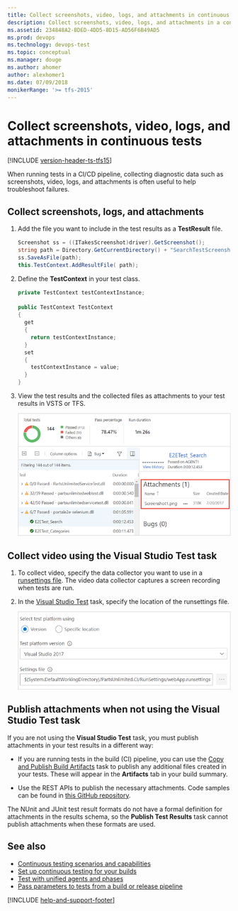 ```yaml
---
title: Collect screenshots, video, logs, and attachments in continuous tests
description: Collect screenshots, video, logs, and attachments in a continuous integration pipeline with Visual Studio Team Services (VSTS) and TFS 
ms.assetid: 234848A2-BDED-4DD5-8D15-AD56F6B49AD5
ms.prod: devops
ms.technology: devops-test
ms.topic: conceptual 
ms.manager: douge
ms.author: ahomer
author: alexhomer1
ms.date: 07/09/2018
monikerRange: '>= tfs-2015'
---
```


# Collect screenshots, video, logs, and attachments in continuous tests

[!INCLUDE [version-header-ts-tfs15](_shared/version-header-ts-tfs15.md)] 

When running tests in a CI/CD pipeline, collecting diagnostic data such as
screenshots, video, logs, and attachments is often useful to help troubleshoot failures.

## Collect screenshots, logs, and attachments

1. Add the file you want to include in the test results as a **TestResult** file. 

   ```csharp
   Screenshot ss = ((ITakesScreenshot)driver).GetScreenshot();
   string path = Directory.GetCurrentDirectory() + "SearchTestScreenshot.png";
   ss.SaveAsFile(path);
   this.TestContext.AddResultFile( path); 
   ```

1. Define the **TestContext** in your test class. 

   ```csharp
   private TestContext testContextInstance;
   
   public TestContext TestContext
   {
     get
     {
       return testContextInstance;
     }
     set
     {
       testContextInstance = value;
     }
   }
   ``` 

1. View the test results and the collected files as attachments to your test results in VSTS or TFS. 

   ![Viewing the collected files](_img/screenshots-result.png)

## Collect video using the Visual Studio Test task

1. To collect video, specify the data collector you want to use in a [runsettings file](https://docs.microsoft.com/visualstudio/test/configure-unit-tests-by-using-a-dot-runsettings-file#video-data-collector).
   The video data collector captures a screen recording when tests are run.

1. In the [Visual Studio Test](https://github.com/Microsoft/vsts-tasks/blob/master/Tasks/VsTestV2/README.md) task,
   specify the location of the runsettings file.

   ![Specifying the location of the runsettings file](_img/runsettings-in-vs-task.png) 

## Publish attachments when not using the Visual Studio Test task

If you are not using the **Visual Studio Test** task, you must publish attachments in your test results in a different way:

* If you are running tests in the build (CI) pipeline, you can use the
  [Copy and Publish Build Artifacts](../pipelines/tasks/utility/copy-and-publish-build-artifacts.md) task to publish any additional files created in your tests.
  These will appear in the **Artifacts** tab in your build summary. 

* Use the REST APIs to publish the necessary attachments. Code samples can be found
  in [this GitHub repository](https://github.com/ManojBableshwar/VstsTestRestApiSamples/blob/master/PublishResultsFromCsvWithAttachments/PublishResultsFromCsvWithAttachments.cs). 

The NUnit and JUnit test result formats do not have a formal definition for attachments in the results schema,
so the **Publish Test Results** task cannot publish attachments when these formats are used. 

## See also

* [Continuous testing scenarios and capabilities](index.md)
* [Set up continuous testing for your builds](../pipelines/test/set-up-continuous-testing-builds.md)
* [Test with unified agents and phases](../pipelines/test/set-up-continuous-testing-builds.md)
* [Pass parameters to tests from a build or release pipeline](../pipelines/test/reference-qa.md#pass-params)

[!INCLUDE [help-and-support-footer](_shared/help-and-support-footer.md)] 
 
